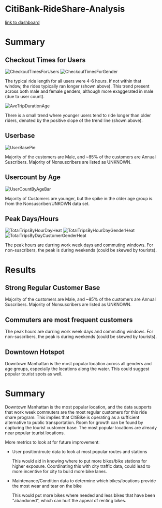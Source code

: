 # CitiBank-RideShare-Analysis

[link to dashboard](https://public.tableau.com/app/profile/h2275/viz/CitiBank-RideShare-Analysis/Story1)

# Summary
## Checkout Times for Users
![CheckoutTimesForUsers](https://user-images.githubusercontent.com/80546200/121835356-b9d77d00-cc96-11eb-868d-2962c5795cd6.png)
![CheckoutTimesForGender](https://user-images.githubusercontent.com/80546200/121835363-bcd26d80-cc96-11eb-99aa-443466be2f10.png)

The typical ride length for all users were 4-6 hours. If not within that window, the rides typically ran longer (shown above). This trend present across both male and female genders, although more exaggerated in male (due to user count).

![AveTripDurationAge](https://user-images.githubusercontent.com/80546200/121835373-c3f97b80-cc96-11eb-9160-3f117d5f9b71.png)

There is a small trend where younger users tend to ride longer than older riders, denoted by the positive slope of the trend line (shown above).


## Userbase

![UserBasePie](https://user-images.githubusercontent.com/80546200/121835376-c6f46c00-cc96-11eb-90c6-4b37eb7a80aa.png)

Majority of the customers are Male, and ~85% of the customers are Annual Suscribers. Majority of Nonsuscribers are listed as UNKNOWN.


## Usercount by Age

![UserCountByAgeBar](https://user-images.githubusercontent.com/80546200/121835381-cbb92000-cc96-11eb-8f38-755f9dd6b848.png)

Majority of Customers are younger, but the spike in the older age group is from the Nonsuscriber/UNKOWN data set.

## Peak Days/Hours

![TotalTripsByHourDayHeat](https://user-images.githubusercontent.com/80546200/121835384-cd82e380-cc96-11eb-806c-e1244f845d04.png)
![TotalTripsByHourDayGenderHeat](https://user-images.githubusercontent.com/80546200/121835392-d07dd400-cc96-11eb-8fc0-0a54449fb8fe.png)
![TotalTripsByDayCustomerGenderHeat](https://user-images.githubusercontent.com/80546200/121835397-d378c480-cc96-11eb-8eca-3745a6c34539.png)

The peak hours are durring work week days and commuting windows.
For non-suscribers, the peak is during weekends (could be skewed by tourists).

# Results

## Strong Regular Customer Base
Majority of the customers are Male, and ~85% of the customers are Annual Suscribers. Majority of Nonsuscribers are listed as UNKNOWN.

## Commuters are most frequent customers
The peak hours are durring work week days and commuting windows.
For non-suscribers, the peak is during weekends (could be skewed by tourists).

## Downtown Hotspot
Downtown Manhattan is the most popular location across all genders and age groups, especially the locations along the water. This could suggest popular tourist spots as well.


# Summary

Downtown Manhattan is the most popular location, and the data supports that work week commuters are the most regular customers for this ride share program. This implies that CitiBike is operating as a sufficient alternative to public transportation. Room for growth can be found by capturing the tourist customer base. The most popular locations are already near popular tourist locations.

More metrics to look at for future improvement:
- User position/route data to look at most popular routes and stations

    This would aid in knowing where to put more bikes/bike stations for higher exposure.
    Coordinating this with city traffic data, could lead to more incentive for city to build more bike lanes.
- Maintenance/Condition data to determine which bikes/locations provide the most wear and tear on the bike

    This would put more bikes where needed and less bikes that have been "abandoned", which can hurt the appeal of renting bikes.
